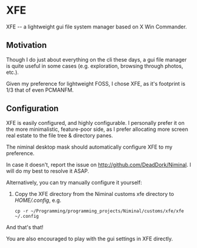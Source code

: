 XFE
===

XFE -- a lightweight gui file system manager based on X Win Commander.

Motivation
----------

Though I do just about everything on the cli these days, a gui file manager is quite useful in some cases (e.g. exploration, browsing through photos, etc.).

Given my preference for lightweight FOSS, I chose XFE, as it's footprint is 1/3 that of even PCMANFM.

Configuration
-------------

XFE is easily configured, and highly configurable. I personally prefer it on the more minimalistic, feature-poor side, as I prefer allocating more screen real estate to the file tree & directory panes.

The niminal desktop mask should automatically configure XFE to my preference.

In case it doesn't, report the issue on <http://github.com/DeadDork/Niminal>. I will do my best to resolve it ASAP.

Alternatively, you can try manually configure it yourself:

1.	Copy the XFE directory from the Niminal customs xfe directory to *HOME/.config*, e.g.

		cp -r ~/Programming/programming_projects/Niminal/customs/xfe/xfe ~/.config

And that's that!

You are also encouraged to play with the gui settings in XFE directly.
